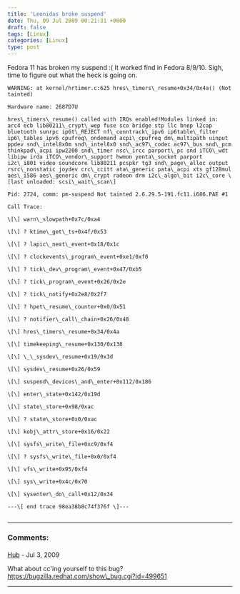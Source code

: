 ```yaml
---
title: 'Leonidas broke suspend'
date: Thu, 09 Jul 2009 00:21:31 +0000
draft: false
tags: [Linux]
categories: [Linux]
type: post
---
```


Fedora 11 has broken my suspend :( It worked find in Fedora 8/9/10. Sigh, time to figure out what the heck is going on.

```
WARNING: at kernel/hrtimer.c:625 hres\_timers\_resume+0x34/0x4a() (Not tainted)

Hardware name: 2687D7U

hres\_timers\_resume() called with IRQs enabled!Modules linked in: arc4 ecb lib80211\_crypt\_wep fuse sco bridge stp llc bnep l2cap bluetooth sunrpc ip6t\_REJECT nf\_conntrack\_ipv6 ip6table\_filter ip6\_tables ipv6 cpufreq\_ondemand acpi\_cpufreq dm\_multipath uinput ppdev snd\_intel8x0m snd\_intel8x0 snd\_ac97\_codec ac97\_bus snd\_pcm thinkpad\_acpi ipw2200 snd\_timer nsc\_ircc parport\_pc snd iTCO\_wdt libipw irda iTCO\_vendor\_support hwmon yenta\_socket parport i2c\_i801 video soundcore lib80211 pcspkr tg3 snd\_page\_alloc output rsrc\_nonstatic joydev crc\_ccitt ata\_generic pata\_acpi xts gf128mul aes\_i586 aes\_generic dm\_crypt radeon drm i2c\_algo\_bit i2c\_core \[last unloaded: scsi\_wait\_scan\]

Pid: 2724, comm: pm-suspend Not tainted 2.6.29.5-191.fc11.i686.PAE #1

Call Trace:

\[\] warn\_slowpath+0x7c/0xa4

\[\] ? ktime\_get\_ts+0x4f/0x53

\[\] ? lapic\_next\_event+0x18/0x1c

\[\] ? clockevents\_program\_event+0xe1/0xf0

\[\] ? tick\_dev\_program\_event+0x47/0xb5

\[\] ? tick\_program\_event+0x26/0x2e

\[\] ? tick\_notify+0x2e8/0x2f7

\[\] ? hpet\_resume\_counter+0x0/0x51

\[\] ? notifier\_call\_chain+0x26/0x48

\[\] hres\_timers\_resume+0x34/0x4a

\[\] timekeeping\_resume+0x130/0x138

\[\] \_\_sysdev\_resume+0x19/0x3d

\[\] sysdev\_resume+0x26/0x59

\[\] suspend\_devices\_and\_enter+0x112/0x186

\[\] enter\_state+0x142/0x19d

\[\] state\_store+0x98/0xac

\[\] ? state\_store+0x0/0xac

\[\] kobj\_attr\_store+0x16/0x22

\[\] sysfs\_write\_file+0xc9/0xf4

\[\] ? sysfs\_write\_file+0x0/0xf4

\[\] vfs\_write+0x95/0xf4

\[\] sys\_write+0x4c/0x70

\[\] sysenter\_do\_call+0x12/0x34

---\[ end trace 98ea38b8c74f376f \]---


```
---
### Comments:
#### 
[Hub](http://www.figuiere.net/hub/blog/ "hub@figuiere.net") - <time datetime="2009-07-08 21:07:42">Jul 3, 2009</time>

What about cc'ing yourself to this bug? https://bugzilla.redhat.com/show\_bug.cgi?id=499651
<hr />
